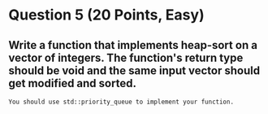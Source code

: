 # Question 5 (20 Points, Easy)

## Write a function that implements heap-sort on a vector of integers. The function's return type should be void and the same input vector should get modified and sorted.

    You should use std::priority_queue to implement your function.